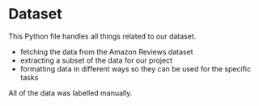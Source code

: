 # Dataset

This Python file handles all things related to our dataset.

* fetching the data from the Amazon Reviews dataset
* extracting a subset of the data for our project
* formatting data in different ways so they can be used for the specific tasks

All of the data was labelled manually.
